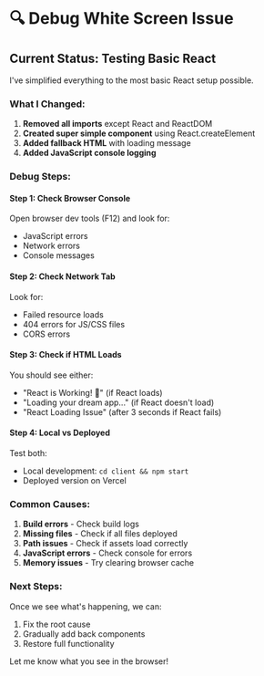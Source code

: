 # 🔍 Debug White Screen Issue

## Current Status: Testing Basic React

I've simplified everything to the most basic React setup possible.

### What I Changed:
1. **Removed all imports** except React and ReactDOM
2. **Created super simple component** using React.createElement
3. **Added fallback HTML** with loading message
4. **Added JavaScript console logging**

### Debug Steps:

#### Step 1: Check Browser Console
Open browser dev tools (F12) and look for:
- JavaScript errors
- Network errors
- Console messages

#### Step 2: Check Network Tab
Look for:
- Failed resource loads
- 404 errors for JS/CSS files
- CORS errors

#### Step 3: Check if HTML Loads
You should see either:
- "React is Working! 🎉" (if React loads)
- "Loading your dream app..." (if React doesn't load)
- "React Loading Issue" (after 3 seconds if React fails)

#### Step 4: Local vs Deployed
Test both:
- Local development: `cd client && npm start`
- Deployed version on Vercel

### Common Causes:
1. **Build errors** - Check build logs
2. **Missing files** - Check if all files deployed
3. **Path issues** - Check if assets load correctly
4. **JavaScript errors** - Check console for errors
5. **Memory issues** - Try clearing browser cache

### Next Steps:
Once we see what's happening, we can:
1. Fix the root cause
2. Gradually add back components
3. Restore full functionality

Let me know what you see in the browser!